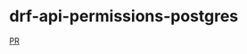 # drf-api-permissions-postgres

[PR](https://github.com/FaroukIbrahim-FII/drf-api-permissions-postgres/pull/1)